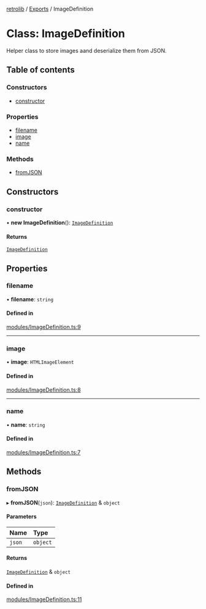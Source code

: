 [retrolib](../README.md) / [Exports](../modules.md) / ImageDefinition

# Class: ImageDefinition

Helper class to store images aand deserialize them from JSON.

## Table of contents

### Constructors

- [constructor](ImageDefinition.md#constructor)

### Properties

- [filename](ImageDefinition.md#filename)
- [image](ImageDefinition.md#image)
- [name](ImageDefinition.md#name)

### Methods

- [fromJSON](ImageDefinition.md#fromjson)

## Constructors

### constructor

• **new ImageDefinition**(): [`ImageDefinition`](ImageDefinition.md)

#### Returns

[`ImageDefinition`](ImageDefinition.md)

## Properties

### filename

• **filename**: `string`

#### Defined in

[modules/ImageDefinition.ts:9](https://github.com/philbgarner/retrolib/blob/5d46b3a/src/modules/ImageDefinition.ts#L9)

___

### image

• **image**: `HTMLImageElement`

#### Defined in

[modules/ImageDefinition.ts:8](https://github.com/philbgarner/retrolib/blob/5d46b3a/src/modules/ImageDefinition.ts#L8)

___

### name

• **name**: `string`

#### Defined in

[modules/ImageDefinition.ts:7](https://github.com/philbgarner/retrolib/blob/5d46b3a/src/modules/ImageDefinition.ts#L7)

## Methods

### fromJSON

▸ **fromJSON**(`json`): [`ImageDefinition`](ImageDefinition.md) & `object`

#### Parameters

| Name | Type |
| :------ | :------ |
| `json` | `object` |

#### Returns

[`ImageDefinition`](ImageDefinition.md) & `object`

#### Defined in

[modules/ImageDefinition.ts:11](https://github.com/philbgarner/retrolib/blob/5d46b3a/src/modules/ImageDefinition.ts#L11)
